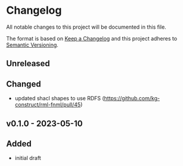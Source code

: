 # Changelog

All notable changes to this project will be documented in this file.

The format is based on [Keep a Changelog](http://keepachangelog.com/en/1.0.0/)
and this project adheres to [Semantic Versioning](http://semver.org/spec/v2.0.0.html).

## Unreleased

## Changed

- updated shacl shapes to use RDFS (https://github.com/kg-construct/rml-fnml/pull/45)

## v0.1.0 - 2023-05-10

## Added

- initial draft
